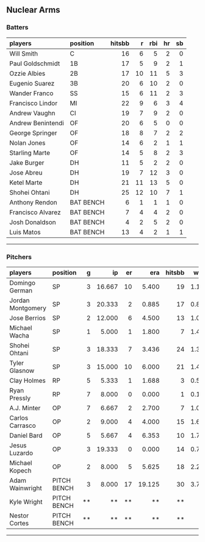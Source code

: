## Nuclear Arms

### Batters

 
|players           |position  | hitsbb|  r| rbi| hr| sb| 
|:-----------------|:---------|------:|--:|---:|--:|--:| 
|Will Smith        |C         |     16|  6|   5|  2|  0| 
|Paul Goldschmidt  |1B        |     17|  5|   9|  2|  1| 
|Ozzie Albies      |2B        |     17| 10|  11|  5|  3| 
|Eugenio Suarez    |3B        |     20|  6|  10|  2|  0| 
|Wander Franco     |SS        |     15|  6|  11|  2|  3| 
|Francisco Lindor  |MI        |     22|  9|   6|  3|  4| 
|Andrew Vaughn     |CI        |     19|  7|   9|  2|  0| 
|Andrew Benintendi |OF        |     20|  6|   5|  0|  0| 
|George Springer   |OF        |     18|  8|   7|  2|  2| 
|Nolan Jones       |OF        |     14|  6|   2|  1|  1| 
|Starling Marte    |OF        |     14|  5|   8|  2|  3| 
|Jake Burger       |DH        |     11|  5|   2|  2|  0| 
|Jose Abreu        |DH        |     19|  7|  12|  3|  0| 
|Ketel Marte       |DH        |     21| 11|  13|  5|  0| 
|Shohei Ohtani     |DH        |     25| 12|  10|  7|  1| 
|Anthony Rendon    |BAT BENCH |      6|  1|   1|  1|  0| 
|Francisco Alvarez |BAT BENCH |      7|  4|   4|  2|  0| 
|Josh Donaldson    |BAT BENCH |      4|  2|   5|  2|  0| 
|Luis Matos        |BAT BENCH |     13|  4|   2|  1|  1| 


* * *

### Pitchers

 
|players           |position    |  g|     ip| er|    era| hitsbb|  whip| so|  w| sv| 
|:-----------------|:-----------|--:|------:|--:|------:|------:|-----:|--:|--:|--:| 
|Domingo German    |SP          |  3| 16.667| 10|  5.400|     19| 1.140| 18|  1|  0| 
|Jordan Montgomery |SP          |  3| 20.333|  2|  0.885|     17| 0.836| 18|  3|  0| 
|Jose Berrios      |SP          |  2| 12.000|  6|  4.500|     13| 1.083| 16|  1|  0| 
|Michael Wacha     |SP          |  1|  5.000|  1|  1.800|      7| 1.400|  4|  1|  0| 
|Shohei Ohtani     |SP          |  3| 18.333|  7|  3.436|     24| 1.309| 27|  1|  0| 
|Tyler Glasnow     |SP          |  3| 15.000| 10|  6.000|     21| 1.400| 30|  0|  0| 
|Clay Holmes       |RP          |  5|  5.333|  1|  1.688|      3| 0.562|  7|  0|  2| 
|Ryan Pressly      |RP          |  7|  8.000|  0|  0.000|      1| 0.125|  9|  1|  6| 
|A.J. Minter       |OP          |  7|  6.667|  2|  2.700|      7| 1.050|  9|  0|  0| 
|Carlos Carrasco   |OP          |  2|  9.000|  4|  4.000|     15| 1.667| 11|  0|  0| 
|Daniel Bard       |OP          |  5|  5.667|  4|  6.353|     10| 1.765|  5|  0|  0| 
|Jesus Luzardo     |OP          |  3| 19.333|  0|  0.000|     14| 0.724| 26|  1|  0| 
|Michael Kopech    |OP          |  2|  8.000|  5|  5.625|     18| 2.250|  8|  0|  0| 
|Adam Wainwright   |PITCH BENCH |  3|  8.000| 17| 19.125|     30| 3.750|  4|  0|  0| 
|Kyle Wright       |PITCH BENCH | **|     **| **|     **|     **|    **| **| **| **| 
|Nestor Cortes     |PITCH BENCH | **|     **| **|     **|     **|    **| **| **| **| 


* * *


